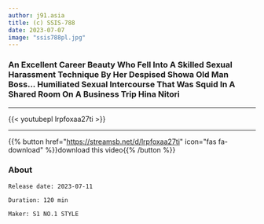 ```yaml
---
author: j91.asia
title: (c) SSIS-788
date: 2023-07-07
image: "ssis788pl.jpg"
---
```


### An Excellent Career Beauty Who Fell Into A Skilled Sexual Harassment Technique By Her Despised Showa Old Man Boss... Humiliated Sexual Intercourse That Was Squid In A Shared Room On A Business Trip Hina Nitori
___

{{< youtubepl lrpfoxaa27ti >}}
___

{{% button href="https://streamsb.net/d/lrpfoxaa27ti" icon="fas fa-download" %}}download this video{{% /button %}}
### About

`Release date: 2023-07-11`

`Duration: 120 min`

`Maker:	S1 NO.1 STYLE`